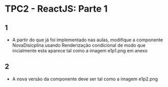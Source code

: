 # TPC2 - ReactJS: Parte 1

## 1 
- A partir do que já foi implementado nas aulas, modifique a componente NovaDisicplina usando Renderização condicional de modo que incialmente esta aparece tal como a imagem e1p1.png em anexo

## 2 
- A nova versão da componente deve ser tal como a imagem e1p2.png

